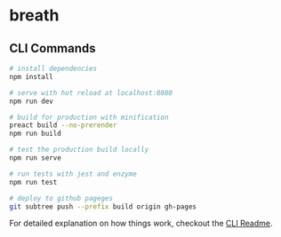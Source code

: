 # breath

## CLI Commands

``` bash
# install dependencies
npm install

# serve with hot reload at localhost:8080
npm run dev

# build for production with minification
preact build --no-prerender
npm run build

# test the production build locally
npm run serve

# run tests with jest and enzyme
npm run test

# deploy to github pageges
git subtree push --prefix build origin gh-pages

```

For detailed explanation on how things work, checkout the [CLI Readme](https://github.com/developit/preact-cli/blob/master/README.md).
